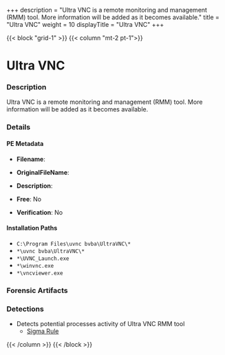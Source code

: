 +++
description = "Ultra VNC is a remote monitoring and management (RMM) tool. More information will be added as it becomes available."
title = "Ultra VNC"
weight = 10
displayTitle = "Ultra VNC"
+++


{{< block "grid-1" >}}
{{< column "mt-2 pt-1">}}

# Ultra VNC


### Description

Ultra VNC is a remote monitoring and management (RMM) tool. More information will be added as it becomes available.




### Details


#### PE Metadata
- **Filename**: 
- **OriginalFileName**: 
- **Description**: 


- **Free**: No

- **Verification**: No




#### Installation Paths
- `C:\Program Files\uvnc bvba\UltraVNC\*`
- `*\uvnc bvba\UltraVNC\*`
- `*\UVNC_Launch.exe`
- `*\winvnc.exe`
- `*\vncviewer.exe`

### Forensic Artifacts






### Detections
- Detects potential processes activity of Ultra VNC RMM tool
  - [Sigma Rule](https://github.com/magicsword-io/LOLRMM/blob/main/detections/sigma/ultra_vnc_processes_sigma.yml)




{{< /column >}}
{{< /block >}}
